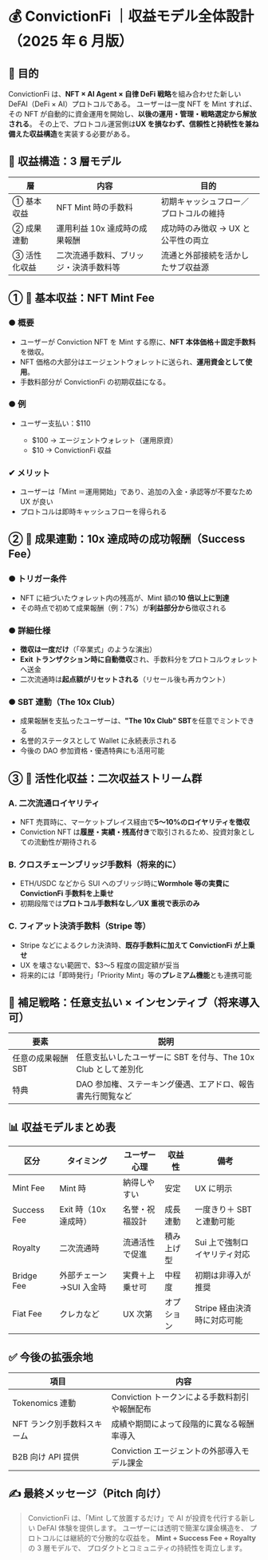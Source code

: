 # 💰 ConvictionFi ｜収益モデル全体設計（2025 年 6 月版）

## 🔧 目的

ConvictionFi は、**NFT × AI Agent × 自律 DeFi 戦略**を組み合わせた新しい DeFAI（DeFi × AI）プロトコルである。
ユーザーは一度 NFT を Mint すれば、その NFT が自動的に資金運用を開始し、**以後の運用・管理・戦略選定から解放される**。
その上で、プロトコル運営側は**UX を損なわず、信頼性と持続性を兼ね備えた収益構造**を実装する必要がある。

## 🧱 収益構造：3 層モデル

| 層           | 内容                                   | 目的                                   |
| ------------ | -------------------------------------- | -------------------------------------- |
| ① 基本収益   | NFT Mint 時の手数料                    | 初期キャッシュフロー／プロトコルの維持 |
| ② 成果連動   | 運用利益 10x 達成時の成果報酬          | 成功時のみ徴収 → UX と公平性の両立     |
| ③ 活性化収益 | 二次流通手数料、ブリッジ・決済手数料等 | 流通と外部接続を活かしたサブ収益源     |

## ① 💸 基本収益：NFT Mint Fee

### ● 概要

- ユーザーが Conviction NFT を Mint する際に、**NFT 本体価格＋固定手数料**を徴収。
- NFT 価格の大部分はエージェントウォレットに送られ、**運用資金として使用**。
- 手数料部分が ConvictionFi の初期収益になる。

### ● 例

- ユーザー支払い：\$110

  - \$100 → エージェントウォレット（運用原資）
  - \$10 → ConvictionFi 収益

### ✔ メリット

- ユーザーは「Mint ＝運用開始」であり、追加の入金・承認等が不要なため UX が良い
- プロトコルは即時キャッシュフローを得られる

## ② 🏅 成果連動：10x 達成時の成功報酬（Success Fee）

### ● トリガー条件

- NFT に紐づいたウォレット内の残高が、Mint 額の**10 倍以上に到達**
- その時点で初めて成果報酬（例：7%）が**利益部分から**徴収される

### ● 詳細仕様

- **徴収は一度だけ**（「卒業式」のような演出）
- **Exit トランザクション時に自動徴収**され、手数料分をプロトコルウォレットへ送金
- 二次流通時は**起点額がリセットされる**（リセール後も再カウント）

### ● SBT 連動（The 10x Club）

- 成果報酬を支払ったユーザーは、**"The 10x Club" SBT**を任意でミントできる
- 名誉的ステータスとして Wallet に永続表示される
- 今後の DAO 参加資格・優遇特典にも活用可能

## ③ 🔄 活性化収益：二次収益ストリーム群

### A. 二次流通ロイヤリティ

- NFT 売買時に、マーケットプレイス経由で**5〜10%のロイヤリティを徴収**
- Conviction NFT は**履歴・実績・残高付き**で取引されるため、投資対象としての流動性が期待される

### B. クロスチェーンブリッジ手数料（将来的に）

- ETH/USDC などから SUI へのブリッジ時に**Wormhole 等の実費に ConvictionFi 手数料を上乗せ**
- 初期段階では**プロトコル手数料なし／UX 重視で表示のみ**

### C. フィアット決済手数料（Stripe 等）

- Stripe などによるクレカ決済時、**既存手数料に加えて ConvictionFi が上乗せ**
- UX を壊さない範囲で、\$3〜5 程度の固定額が妥当
- 将来的には「即時発行」「Priority Mint」等の**プレミアム機能**とも連携可能

## 🧠 補足戦略：任意支払い × インセンティブ（将来導入可）

| 要素               | 説明                                                           |
| ------------------ | -------------------------------------------------------------- |
| 任意の成果報酬 SBT | 任意支払いしたユーザーに SBT を付与、The 10x Club として差別化 |
| 特典               | DAO 参加権、ステーキング優遇、エアドロ、報告書先行閲覧など     |

## 📊 収益モデルまとめ表

| 区分        | タイミング               | ユーザー心理   | 収益性     | 備考                         |
| ----------- | ------------------------ | -------------- | ---------- | ---------------------------- |
| Mint Fee    | Mint 時                  | 納得しやすい   | 安定       | UX に明示                    |
| Success Fee | Exit 時（10x 達成時）    | 名誉・祝福設計 | 成長連動   | 一度きり＋ SBT と連動可能    |
| Royalty     | 二次流通時               | 流通活性で促進 | 積み上げ型 | Sui 上で強制ロイヤリティ対応 |
| Bridge Fee  | 外部チェーン →SUI 入金時 | 実費＋上乗せ可 | 中程度     | 初期は非導入が推奨           |
| Fiat Fee    | クレカなど               | UX 次第        | オプション | Stripe 経由決済時に対応可能  |

## ✅ 今後の拡張余地

| 項目                       | 内容                                          |
| -------------------------- | --------------------------------------------- |
| Tokenomics 連動            | Conviction トークンによる手数料割引や報酬配布 |
| NFT ランク別手数料スキーム | 成績や期間によって段階的に異なる報酬率導入    |
| B2B 向け API 提供          | Conviction エージェントの外部導入モデル課金   |

## ✍ 最終メッセージ（Pitch 向け）

> ConvictionFi は、「Mint して放置するだけ」で AI が投資を代行する新しい DeFAI 体験を提供します。
> ユーザーには透明で簡潔な課金構造を、
> プロトコルには継続的で分散的な収益を。
> **Mint + Success Fee + Royalty**の 3 層モデルで、
> プロダクトとコミュニティの持続性を両立します。
